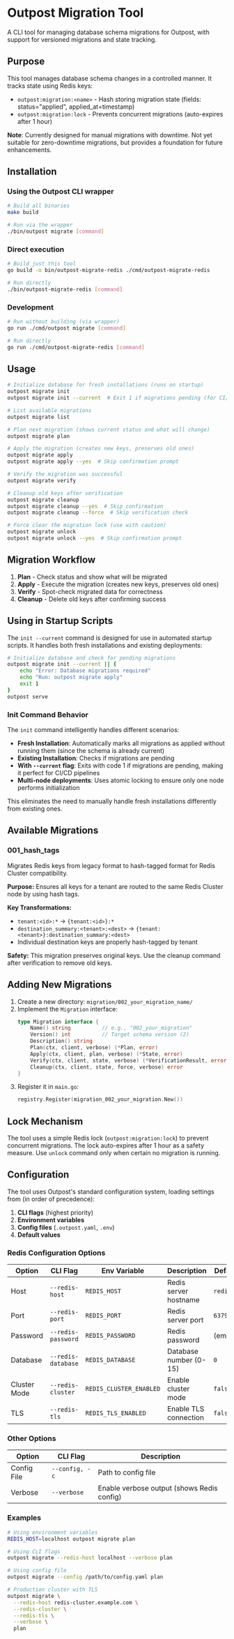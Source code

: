 # Outpost Migration Tool

A CLI tool for managing database schema migrations for Outpost, with support for versioned migrations and state tracking.

## Purpose

This tool manages database schema changes in a controlled manner. It tracks state using Redis keys:
- `outpost:migration:<name>` - Hash storing migration state (fields: status="applied", applied_at=timestamp)
- `outpost:migration:lock` - Prevents concurrent migrations (auto-expires after 1 hour)

**Note**: Currently designed for manual migrations with downtime. Not yet suitable for zero-downtime migrations, but provides a foundation for future enhancements.

## Installation

### Using the Outpost CLI wrapper
```bash
# Build all binaries
make build

# Run via the wrapper
./bin/outpost migrate [command]
```

### Direct execution
```bash
# Build just this tool
go build -o bin/outpost-migrate-redis ./cmd/outpost-migrate-redis

# Run directly
./bin/outpost-migrate-redis [command]
```

### Development
```bash
# Run without building (via wrapper)
go run ./cmd/outpost migrate [command]

# Run directly
go run ./cmd/outpost-migrate-redis [command]
```

## Usage

```bash
# Initialize database for fresh installations (runs on startup)
outpost migrate init
outpost migrate init --current  # Exit 1 if migrations pending (for CI/CD)

# List available migrations
outpost migrate list

# Plan next migration (shows current status and what will change)
outpost migrate plan

# Apply the migration (creates new keys, preserves old ones)
outpost migrate apply
outpost migrate apply --yes  # Skip confirmation prompt

# Verify the migration was successful
outpost migrate verify

# Cleanup old keys after verification
outpost migrate cleanup
outpost migrate cleanup --yes  # Skip confirmation
outpost migrate cleanup --force  # Skip verification check

# Force clear the migration lock (use with caution)
outpost migrate unlock
outpost migrate unlock --yes  # Skip confirmation prompt
```

## Migration Workflow

1. **Plan** - Check status and show what will be migrated
2. **Apply** - Execute the migration (creates new keys, preserves old ones)
3. **Verify** - Spot-check migrated data for correctness
4. **Cleanup** - Delete old keys after confirming success

## Using in Startup Scripts

The `init --current` command is designed for use in automated startup scripts. It handles both fresh installations and existing deployments:

```bash
# Initialize database and check for pending migrations
outpost migrate init --current || {
    echo "Error: Database migrations required"
    echo "Run: outpost migrate apply"
    exit 1
}
outpost serve
```

### Init Command Behavior

The `init` command intelligently handles different scenarios:

- **Fresh Installation**: Automatically marks all migrations as applied without running them (since the schema is already current)
- **Existing Installation**: Checks if migrations are pending
- **With `--current` flag**: Exits with code 1 if migrations are pending, making it perfect for CI/CD pipelines
- **Multi-node deployments**: Uses atomic locking to ensure only one node performs initialization

This eliminates the need to manually handle fresh installations differently from existing ones.

## Available Migrations

### 001_hash_tags
Migrates Redis keys from legacy format to hash-tagged format for Redis Cluster compatibility.

**Purpose:** Ensures all keys for a tenant are routed to the same Redis Cluster node by using hash tags.

**Key Transformations:**
- `tenant:<id>:*` → `{tenant:<id>}:*`
- `destination_summary:<tenant>:<dest>` → `{tenant:<tenant>}:destination_summary:<dest>`
- Individual destination keys are properly hash-tagged by tenant

**Safety:** This migration preserves original keys. Use the cleanup command after verification to remove old keys.

## Adding New Migrations

1. Create a new directory: `migration/002_your_migration_name/`
2. Implement the `Migration` interface:
   ```go
   type Migration interface {
       Name() string          // e.g., "002_your_migration"
       Version() int          // Target schema version (2)
       Description() string
       Plan(ctx, client, verbose) (*Plan, error)
       Apply(ctx, client, plan, verbose) (*State, error)
       Verify(ctx, client, state, verbose) (*VerificationResult, error)
       Cleanup(ctx, client, state, force, verbose) error
   }
   ```
3. Register it in `main.go`:
   ```go
   registry.Register(migration_002_your_migration.New())
   ```

## Lock Mechanism

The tool uses a simple Redis lock (`outpost:migration:lock`) to prevent concurrent migrations. The lock auto-expires after 1 hour as a safety measure. Use `unlock` command only when certain no migration is running.

## Configuration

The tool uses Outpost's standard configuration system, loading settings from (in order of precedence):

1. **CLI flags** (highest priority)
2. **Environment variables**
3. **Config files** (`.outpost.yaml`, `.env`)
4. **Default values**

### Redis Configuration Options

| Option | CLI Flag | Env Variable | Description | Default |
|--------|----------|--------------|-------------|---------|
| Host | `--redis-host` | `REDIS_HOST` | Redis server hostname | `redis` |
| Port | `--redis-port` | `REDIS_PORT` | Redis server port | `6379` |
| Password | `--redis-password` | `REDIS_PASSWORD` | Redis password | (empty) |
| Database | `--redis-database` | `REDIS_DATABASE` | Database number (0-15) | `0` |
| Cluster Mode | `--redis-cluster` | `REDIS_CLUSTER_ENABLED` | Enable cluster mode | `false` |
| TLS | `--redis-tls` | `REDIS_TLS_ENABLED` | Enable TLS connection | `false` |

### Other Options

| Option | CLI Flag | Description |
|--------|----------|-------------|
| Config File | `--config, -c` | Path to config file |
| Verbose | `--verbose` | Enable verbose output (shows Redis config) |

### Examples

```bash
# Using environment variables
REDIS_HOST=localhost outpost migrate plan

# Using CLI flags
outpost migrate --redis-host localhost --verbose plan

# Using config file
outpost migrate --config /path/to/config.yaml plan

# Production cluster with TLS
outpost migrate \
  --redis-host redis-cluster.example.com \
  --redis-cluster \
  --redis-tls \
  --verbose \
  plan
```